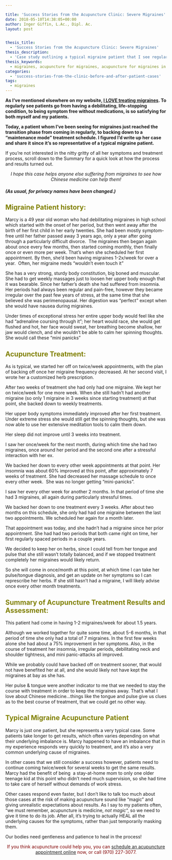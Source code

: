 ```yaml
---

title: 'Success Stories from the Acupuncture Clinic: Severe Migraines'
date: 2018-05-10T14:38:05+00:00
author: Inger Giffin, L.Ac., Dipl. Ac.
layout: post


thesis_title:
  - 'Success Stories from the Acupuncture Clinic: Severe Migraines'
thesis_description:
  - 'Case study outlining a typical migraine patient that I see regularly for acupuncture. Her history, treatment course, and improvements are explained. '
thesis_keywords:
  - migraines, acupuncture for migraines, acupuncture for migraines in Fort Collins
categories:
  - 'success-stories-from-the-clinic-before-and-after-patient-cases'
tags:
  - migraines
---
```

**As I&#8217;ve mentioned elsewhere on my website, [I LOVE treating migraines](http://www.wisdomwaysacupuncture.com/acupuncture-conditions-treated/chronic-internal-medical-conditions/acupuncture-for-migraines/). To regularly see patients go from having a debilitating, life-stopping condition, to being symptom free without medications, is so satisfying for both myself and my patients.**

**Today, a patient whom I&#8217;ve been seeing for migraines just reached the transition phase from coming in regularly, to backing down to a &#8220;maintenance mode&#8221; treatment schedule. I figured I&#8217;d write up her case and share it since it&#8217;s so representative of a typical migraine patient.**

If you&#8217;re not interested in the nitty gritty of all her symptoms and treatment process, scroll down to the Summary for a quick look at how the process and results turned out.

<p style="text-align: center;">
  <em>I hope this case helps anyone else suffering from migraines to see how Chinese medicine can help them!</em>
</p>

##### (As usual, for privacy names have been changed.)

## <span style="color: #808000;">Migraine Patient history:</span>

Marcy is a 49 year old woman who had debilitating migraines in high school which started with the onset of her period, but then went away after the birth of her first child in her early twenties. She had been mostly symptom-free until her father passed away 3 years ago, only a year after going through a particularly difficult divorce.  The migraines then began again about once every few months, then started coming monthly, then finally once or even more per week. That&#8217;s when she scheduled her first appointment. By then, she&#8217;d been having migraines 1-2x/week for over a year.  Often, her migraine meds &#8220;wouldn&#8217;t even touch it&#8221;

She has a very strong, sturdy body constitution, big boned and muscular. She had to get weekly massages just to loosen her upper body enough that it was bearable. Since her father&#8217;s death she had suffered from insomnia. Her periods had always been regular and pain-free, however they became irregular over the past few years of stress, at the same time that she believed she was perimenopausal. Her digestion was &#8220;perfect&#8221; except when she would have nausea during migraines.

Under times of exceptional stress her entire upper body would feel like she had &#8220;adrenaline coursing through it&#8221;; her heart would race, she would get flushed and hot, her face would sweat, her breathing become shallow, her jaw would clench, and she wouldn&#8217;t be able to calm her spinning thoughts. She would call these &#8220;mini panicks&#8221;

## <span style="color: #808000;">Acupuncture Treatment:</span>

As is typical, we started her off on twice/week appointments, with the plan of backing off once her migraine frequency decreased. At her second visit, I wrote her a customized herb prescription.

After two weeks of treatment she had only had one migraine. We kept her on twice/week for one more week. When she still hadn&#8217;t had another migraine (so only 1 migraine in 3 weeks since starting treatment) at that point, she backed down to weekly treatments.

Her upper body symptoms immediately improved after her first treatment. Under extreme stress she would still get the spinning thoughts, but she was now able to use her extensive meditation tools to calm them down.

Her sleep did not improve until 3 weeks into treatment.

I saw her once/week for the next month, during which time she had two migraines, once around her period and the second one after a stressful interaction with her ex.

We backed her down to every other week appointments at that point. Her insomnia was about 60% improved at this point, after approximately 7 weeks of treatment. She had decreased her massage schedule to once every other week.  She was no longer getting &#8220;mini-panicks&#8221;.

I saw her every other week for another 2 months. In that period of time she had 3 migraines, all again during particularly stressful times.

We backed her down to one treatment every 3 weeks. After about two months on this schedule, she only had had one migraine between the last two appointments. We scheduled her again for a month later.

That appointment was today, and she hadn&#8217;t had a migraine since her prior appointment. She had had two periods that both came right on time, her first regularly spaced periods in a couple years.

We decided to keep her on herbs, since I could tell from her tongue and pulse that she still wasn&#8217;t totally balanced, and if we stopped treatment completely her migraines would likely return.

So she will come in once/month at this point, at which time I can take her pulse/tongue diagnosis, and get an update on her symptoms so I can represcribe her herbs. If she still hasn&#8217;t had a migraine, I will likely advise once every other month treatments.

## <span style="color: #808000;">Summary of Acupuncture Treatment Results and Assessment:</span>

This patient had come in having 1-2 migraines/week for about 1.5 years.

Although we worked together for quite some time, about 5-6 months, in that period of time she only had a total of 7 migraines. In the first few weeks alone she had about a 75% improvement in her symptoms. Also, in the course of treatment her insomnia, irregular periods, debilitating neck and shoulder tightness, and mini panic-attacks all improved.

While we probably could have backed off on treatment sooner, that would not have benefited her at all, and she would likely not have kept the migraines at bay as she has.

Her pulse & tongue were another indicator to me that we needed to stay the course with treatment in order to keep the migraines away. That&#8217;s what I love about Chinese medicine&#8230;things like the tongue and pulse give us clues as to the best course of treatment, that we could get no other way.

## <span style="color: #808000;">Typical Migraine Acupuncture Patient</span>

Marcy is just one patient, but she represents a very typical case. Some patients take longer to get results, which often varies depending on what their underlying imbalance is. Marcy happened to have an imbalance that in my experience responds very quickly to treatment, and it&#8217;s also a very common underlying cause of migraines.

In other cases that we still consider a success however, patients need to continue coming twice/week for several weeks to get the same results. Marcy had the benefit of being  a stay-at-home mom to only one older teenage kid at this point who didn&#8217;t need much supervision, so she had time to take care of herself without demands of work stress.

Other cases respond even faster, but I don&#8217;t like to talk too much about those cases at the risk of making acupuncture sound like &#8220;magic&#8221; and giving unrealistic expectations about results. As I say to my patients often, &#8220;we must remember, acupuncture is medicine, _not magic_&#8220;, so we need to give it time to do its job. After all, it&#8217;s trying to actually HEAL all the underlying causes for the symptoms, rather than just temporarily masking them.

Our bodies need gentleness and patience to heal in the process!

<p style="text-align: center;">
  <span style="color: #800000;">If you think acupuncture could help you, you can <a href="http://www.wisdomwaysacupuncture.com/acupuncture-appointment-scheduling/">schedule an acupuncture appointment online</a> now, or call (970) 227-3077.</span>
</p>

&nbsp;